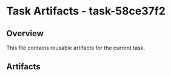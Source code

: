 # Task Artifacts - task-58ce37f2

## Overview
This file contains reusable artifacts for the current task.

## Artifacts

